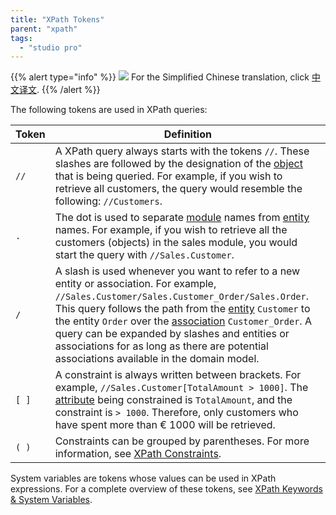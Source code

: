 ```yaml
---
title: "XPath Tokens"
parent: "xpath"
tags:
  - "studio pro"
---
```


{{% alert type="info" %}}
<img src="attachments/chinese-translation/china.png" style="display: inline-block; margin: 0" /> For the Simplified Chinese translation, click [中文译文](https://cdn.mendix.tencent-cloud.com/documentation/refguide8/xpath-tokens.pdf).
{{% /alert %}}

The following tokens are used in XPath queries:

| Token | Definition                                                                                                                                                                                                                                                                                                                                                                                                                                  |
| ----- | ------------------------------------------------------------------------------------------------------------------------------------------------------------------------------------------------------------------------------------------------------------------------------------------------------------------------------------------------------------------------------------------------------------------------------------------- |
| `//`  | A XPath query always starts with the tokens `//`. These slashes are followed by the designation of the [object](entities) that is being queried. For example, if you wish to retrieve all customers, the query would resemble the following: `//Customers`.                                                                                                                                                                                 |
| `.`   | The dot is used to separate [module](modules) names from [entity](entities) names. For example, if you wish to retrieve all the customers (objects) in the sales module, you would start the query with `//Sales.Customer`.                                                                                                                                                                                                                 |
| `/`   | A slash is used whenever you want to refer to a new entity or association. For example, `//Sales.Customer/Sales.Customer_Order/Sales.Order`. This query follows the path from the [entity](entities) `Customer` to the entity `Order` over the [association](associations) `Customer_Order`. A query can be expanded by slashes and entities or associations for as long as there are potential associations available in the domain model. |
| `[ ]` | A constraint is always written between brackets. For example, `//Sales.Customer[TotalAmount > 1000]`. The [attribute](attributes) being constrained is `TotalAmount`, and the constraint is `> 1000`. Therefore, only customers who have spent more than € 1000 will be retrieved.                                                                                                                                                    |
| `( )` | Constraints can be grouped by parentheses. For more information, see [XPath Constraints](xpath-constraints).                                                                                                                                                                                                                                                                                                                                |

System variables are tokens whose values can be used in XPath expressions. For a complete overview of these tokens, see [XPath Keywords & System Variables](/refguide8/xpath-keywords-and-system-variables).
